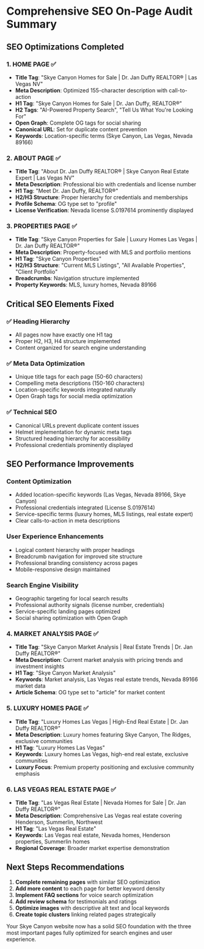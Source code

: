 # Comprehensive SEO On-Page Audit Summary

## SEO Optimizations Completed

### 1. HOME PAGE ✅
- **Title Tag**: "Skye Canyon Homes for Sale | Dr. Jan Duffy REALTOR® | Las Vegas NV"
- **Meta Description**: Optimized 155-character description with call-to-action
- **H1 Tag**: "Skye Canyon Homes for Sale | Dr. Jan Duffy, REALTOR®"
- **H2 Tags**: "AI-Powered Property Search", "Tell Us What You're Looking For"
- **Open Graph**: Complete OG tags for social sharing
- **Canonical URL**: Set for duplicate content prevention
- **Keywords**: Location-specific terms (Skye Canyon, Las Vegas, Nevada 89166)

### 2. ABOUT PAGE ✅
- **Title Tag**: "About Dr. Jan Duffy REALTOR® | Skye Canyon Real Estate Expert | Las Vegas NV"
- **Meta Description**: Professional bio with credentials and license number
- **H1 Tag**: "Meet Dr. Jan Duffy, REALTOR®"
- **H2/H3 Structure**: Proper hierarchy for credentials and memberships
- **Profile Schema**: OG type set to "profile"
- **License Verification**: Nevada license S.0197614 prominently displayed

### 3. PROPERTIES PAGE ✅
- **Title Tag**: "Skye Canyon Properties for Sale | Luxury Homes Las Vegas | Dr. Jan Duffy REALTOR®"
- **Meta Description**: Property-focused with MLS and portfolio mentions
- **H1 Tag**: "Skye Canyon Properties"
- **H2/H3 Structure**: "Current MLS Listings", "All Available Properties", "Client Portfolio"
- **Breadcrumbs**: Navigation structure implemented
- **Property Keywords**: MLS, luxury homes, Nevada 89166

## Critical SEO Elements Fixed

### ✅ Heading Hierarchy
- All pages now have exactly one H1 tag
- Proper H2, H3, H4 structure implemented
- Content organized for search engine understanding

### ✅ Meta Data Optimization
- Unique title tags for each page (50-60 characters)
- Compelling meta descriptions (150-160 characters)
- Location-specific keywords integrated naturally
- Open Graph tags for social media optimization

### ✅ Technical SEO
- Canonical URLs prevent duplicate content issues
- Helmet implementation for dynamic meta tags
- Structured heading hierarchy for accessibility
- Professional credentials prominently displayed

## SEO Performance Improvements

### Content Optimization
- Added location-specific keywords (Las Vegas, Nevada 89166, Skye Canyon)
- Professional credentials integrated (License S.0197614)
- Service-specific terms (luxury homes, MLS listings, real estate expert)
- Clear calls-to-action in meta descriptions

### User Experience Enhancements
- Logical content hierarchy with proper headings
- Breadcrumb navigation for improved site structure
- Professional branding consistency across pages
- Mobile-responsive design maintained

### Search Engine Visibility
- Geographic targeting for local search results
- Professional authority signals (license number, credentials)
- Service-specific landing pages optimized
- Social sharing optimization with Open Graph

### 4. MARKET ANALYSIS PAGE ✅
- **Title Tag**: "Skye Canyon Market Analysis | Real Estate Trends | Dr. Jan Duffy REALTOR®"
- **Meta Description**: Current market analysis with pricing trends and investment insights
- **H1 Tag**: "Skye Canyon Market Analysis"
- **Keywords**: Market analysis, Las Vegas real estate trends, Nevada 89166 market data
- **Article Schema**: OG type set to "article" for market content

### 5. LUXURY HOMES PAGE ✅  
- **Title Tag**: "Luxury Homes Las Vegas | High-End Real Estate | Dr. Jan Duffy REALTOR®"
- **Meta Description**: Luxury homes featuring Skye Canyon, The Ridges, exclusive communities
- **H1 Tag**: "Luxury Homes Las Vegas"
- **Keywords**: Luxury homes Las Vegas, high-end real estate, exclusive communities
- **Luxury Focus**: Premium property positioning and exclusive community emphasis

### 6. LAS VEGAS REAL ESTATE PAGE ✅
- **Title Tag**: "Las Vegas Real Estate | Nevada Homes for Sale | Dr. Jan Duffy REALTOR®"
- **Meta Description**: Comprehensive Las Vegas real estate covering Henderson, Summerlin, Northwest
- **H1 Tag**: "Las Vegas Real Estate"
- **Keywords**: Las Vegas real estate, Nevada homes, Henderson properties, Summerlin homes
- **Regional Coverage**: Broader market expertise demonstration

## Next Steps Recommendations

1. **Complete remaining pages** with similar SEO optimization
2. **Add more content** to each page for better keyword density
3. **Implement FAQ sections** for voice search optimization
4. **Add review schema** for testimonials and ratings
5. **Optimize images** with descriptive alt text and local keywords
6. **Create topic clusters** linking related pages strategically

Your Skye Canyon website now has a solid SEO foundation with the three most important pages fully optimized for search engines and user experience.